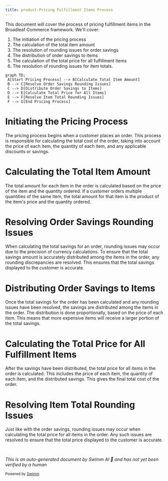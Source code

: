 ```yaml
---
title: product-Pricing Fulfillment Items Process
---
```

This document will cover the process of pricing fulfillment items in the Broadleaf Commerce framework. We'll cover:

1. The initiation of the pricing process
2. The calculation of the total item amount
3. The resolution of rounding issues for order savings
4. The distribution of order savings to items
5. The calculation of the total price for all fulfillment items
6. The resolution of rounding issues for item totals.

```mermaid
graph TD;
 A[Start Pricing Process] --> B[Calculate Total Item Amount]
 B --> C[Resolve Order Savings Rounding Issues]
 C --> D[Distribute Order Savings to Items]
 D --> E[Calculate Total Price for All Items]
 E --> F[Resolve Item Total Rounding Issues]
 F --> G[End Pricing Process]
```

# Initiating the Pricing Process

The pricing process begins when a customer places an order. This process is responsible for calculating the total cost of the order, taking into account the price of each item, the quantity of each item, and any applicable discounts or savings.

# Calculating the Total Item Amount

The total amount for each item in the order is calculated based on the price of the item and the quantity ordered. If a customer orders multiple quantities of the same item, the total amount for that item is the product of the item's price and the quantity ordered.

# Resolving Order Savings Rounding Issues

When calculating the total savings for an order, rounding issues may occur due to the precision of currency calculations. To ensure that the total savings amount is accurately distributed among the items in the order, any rounding discrepancies are resolved. This ensures that the total savings displayed to the customer is accurate.

# Distributing Order Savings to Items

Once the total savings for the order has been calculated and any rounding issues have been resolved, the savings are distributed among the items in the order. The distribution is done proportionally, based on the price of each item. This means that more expensive items will receive a larger portion of the total savings.

# Calculating the Total Price for All Fulfillment Items

After the savings have been distributed, the total price for all items in the order is calculated. This includes the price of each item, the quantity of each item, and the distributed savings. This gives the final total cost of the order.

# Resolving Item Total Rounding Issues

Just like with the order savings, rounding issues may occur when calculating the total price for all items in the order. Any such issues are resolved to ensure that the total price displayed to the customer is accurate.

&nbsp;

*This is an auto-generated document by Swimm AI 🌊 and has not yet been verified by a human*

<SwmMeta version="3.0.0" repo-id="Z2l0aHViJTNBJTNBQnJvYWRsZWFmQ29tbWVyY2UtZGVtbyUzQSUzQWdpbGFkbmF2b3Q=" repo-name="BroadleafCommerce-demo" doc-type="product-flows"><sup>Powered by [Swimm](/)</sup></SwmMeta>

